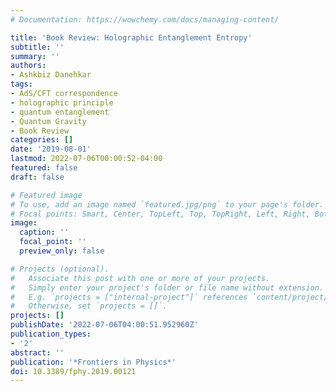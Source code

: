 ```yaml
---
# Documentation: https://wowchemy.com/docs/managing-content/

title: 'Book Review: Holographic Entanglement Entropy'
subtitle: ''
summary: ''
authors:
- Ashkbiz Danehkar
tags:
- AdS/CFT correspondence
- holographic principle
- quantum entanglement
- Quantum Gravity
- Book Review
categories: []
date: '2019-08-01'
lastmod: 2022-07-06T00:00:52-04:00
featured: false
draft: false

# Featured image
# To use, add an image named `featured.jpg/png` to your page's folder.
# Focal points: Smart, Center, TopLeft, Top, TopRight, Left, Right, BottomLeft, Bottom, BottomRight.
image:
  caption: ''
  focal_point: ''
  preview_only: false

# Projects (optional).
#   Associate this post with one or more of your projects.
#   Simply enter your project's folder or file name without extension.
#   E.g. `projects = ["internal-project"]` references `content/project/deep-learning/index.md`.
#   Otherwise, set `projects = []`.
projects: []
publishDate: '2022-07-06T04:00:51.952960Z'
publication_types:
- '2'
abstract: ''
publication: '*Frontiers in Physics*'
doi: 10.3389/fphy.2019.00121
---
```

